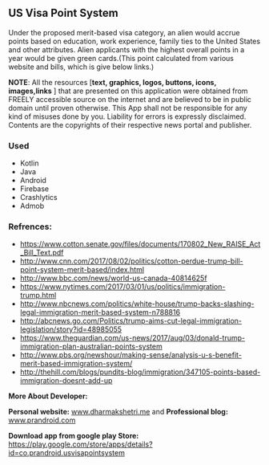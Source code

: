 ## US Visa Point System

Under the proposed merit-based visa category, an alien would accrue points based on education, 
work experience, family ties to the United States and other attributes. Alien applicants with the 
highest overall points in a year would be given green cards.(This point calculated from various 
website and bills, which is give below links.)

**NOTE**: All the resources [**text, graphics, logos, buttons, icons, images,links** ] that are presented on this application were obtained from FREELY accessible source on the internet and are believed to be in public domain until proven otherwise. This App shall not be responsible for any kind of misuses done by you. Liability for errors is expressly disclaimed. Contents are the copyrights of their respective news portal and publisher.

### Used
- Kotlin
- Java
- Android
- Firebase
- Crashlytics
- Admob

### Refrences:
 - https://www.cotton.senate.gov/files/documents/170802_New_RAISE_Act_Bill_Text.pdf
 - http://www.cnn.com/2017/08/02/politics/cotton-perdue-trump-bill-point-system-merit-based/index.html
 - http://www.bbc.com/news/world-us-canada-40814625f
 - https://www.nytimes.com/2017/03/01/us/politics/immigration-trump.html
 - http://www.nbcnews.com/politics/white-house/trump-backs-slashing-legal-immigration-merit-based-system-n788816
 - http://abcnews.go.com/Politics/trump-aims-cut-legal-immigration-legislation/story?id=48985055
 - https://www.theguardian.com/us-news/2017/aug/03/donald-trump-immigration-plan-australian-points-system
 - http://www.pbs.org/newshour/making-sense/analysis-u-s-benefit-merit-based-immigration-system/
 - http://thehill.com/blogs/pundits-blog/immigration/347105-points-based-immigration-doesnt-add-up

**More About Developer:**
 
 
   **Personal website:** www.dharmakshetri.me and **Professional blog:** www.prandroid.com
   
   **Download app from google play Store:** https://play.google.com/store/apps/details?id=co.prandroid.usvisapointsystem
